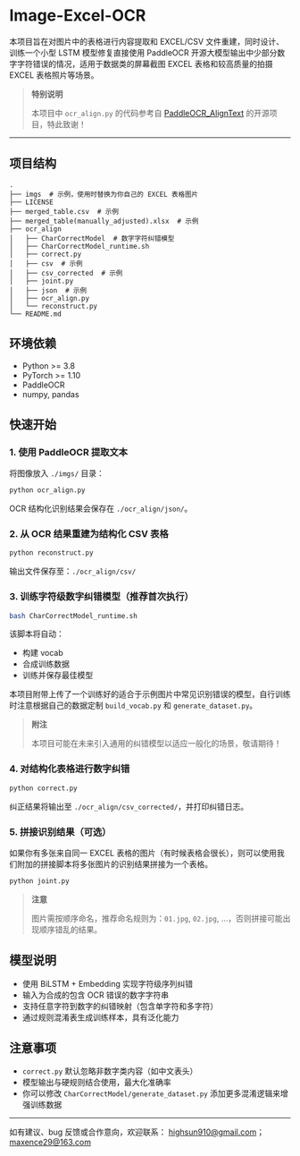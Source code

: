 # Image-Excel-OCR

本项目旨在对图片中的表格进行内容提取和 EXCEL/CSV 文件重建，同时设计、训练一个小型 LSTM 模型修复直接使用 PaddleOCR 开源大模型输出中少部分数字字符错误的情况，适用于数据类的屏幕截图 EXCEL 表格和较高质量的拍摄 EXCEL 表格照片等场景。

> **特别说明**
>
> 本项目中 `ocr_align.py` 的代码参考自 [PaddleOCR_AlignText](https://github.com/xhw205/PaddleOCR_AlignText) 的开源项目，特此致谢！

---

## 项目结构

```
.
├── imgs  # 示例，使用时替换为你自己的 EXCEL 表格图片
├── LICENSE
├── merged_table.csv  # 示例
├── merged_table(manually_adjusted).xlsx  # 示例
├── ocr_align
│   ├── CharCorrectModel  # 数字字符纠错模型
│   ├── CharCorrectModel_runtime.sh
│   ├── correct.py
│   ├── csv  # 示例
│   ├── csv_corrected  # 示例
│   ├── joint.py
│   ├── json  # 示例
│   ├── ocr_align.py
│   └── reconstruct.py
└── README.md
```

## 环境依赖

- Python >= 3.8
- PyTorch >= 1.10
- PaddleOCR
- numpy, pandas

## 快速开始

### 1. 使用 PaddleOCR 提取文本

将图像放入 `./imgs/` 目录：

```bash
python ocr_align.py
```

OCR 结构化识别结果会保存在 `./ocr_align/json/`。

### 2. 从 OCR 结果重建为结构化 CSV 表格

```bash
python reconstruct.py
```

输出文件保存至：`./ocr_align/csv/`

### 3. 训练字符级数字纠错模型（推荐首次执行）

```bash
bash CharCorrectModel_runtime.sh
```

该脚本将自动：

- 构建 vocab
- 合成训练数据
- 训练并保存最佳模型

本项目附带上传了一个训练好的适合于示例图片中常见识别错误的模型，自行训练时注意根据自己的数据定制 `build_vocab.py` 和 `generate_dataset.py`。

> **附注**
>
> 本项目可能在未来引入通用的纠错模型以适应一般化的场景，敬请期待！

### 4. 对结构化表格进行数字纠错

```bash
python correct.py
```

纠正结果将输出至 `./ocr_align/csv_corrected/`，并打印纠错日志。

### 5. 拼接识别结果（可选）

如果你有多张来自同一 EXCEL 表格的图片（有时候表格会很长），则可以使用我们附加的拼接脚本将多张图片的识别结果拼接为一个表格。

```bash
python joint.py
```

> **注意**
>
> 图片需按顺序命名，推荐命名规则为：`01.jpg`, `02.jpg`, ...，否则拼接可能出现顺序错乱的结果。

## 模型说明

- 使用 BiLSTM + Embedding 实现字符级序列纠错
- 输入为合成的包含 OCR 错误的数字字符串
- 支持任意字符到数字的纠错映射（包含单字符和多字符）
- 通过规则混淆表生成训练样本，具有泛化能力

## 注意事项

- `correct.py` 默认忽略非数字类内容（如中文表头）
- 模型输出与硬规则结合使用，最大化准确率
- 你可以修改 `CharCorrectModel/generate_dataset.py` 添加更多混淆逻辑来增强训练数据

---

如有建议、bug 反馈或合作意向，欢迎联系：
highsun910@gmail.com；maxence29@163.com
